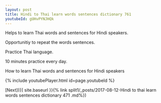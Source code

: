 ```yaml
---
layout: post
title: Hindi to Thai learn words sentences dictionary 761 
youtubeId: gUHvPYNJHQk
---
```

 
 
Helps to learn Thai words and sentences for Hindi speakers.

Opportunitiy to repeat the words sentences. 

Practice Thai language. 
 
10 minutes practice every day. 
 
How to learn Thai words and sentences for Hindi speakers 
 
{% include youtubePlayer.html id=page.youtubeId %}
 
 
[Next]({{ site.baseurl }}{% link  split1/_posts/2017-08-12-Hindi to thai learn words sentences dictionary 471 .md%})
 
